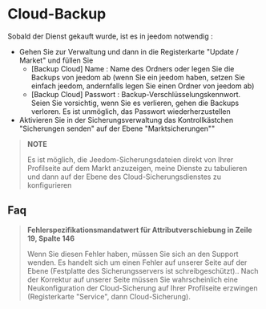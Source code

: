 # Cloud-Backup

Sobald der Dienst gekauft wurde, ist es in jeedom notwendig : 

- Gehen Sie zur Verwaltung und dann in die Registerkarte "Update / Market" und füllen Sie
  - [Backup Cloud] Name : Name des Ordners oder legen Sie die Backups von jeedom ab (wenn Sie ein jeedom haben, setzen Sie einfach jeedom, andernfalls legen Sie einen Ordner von jeedom ab)
  - [Backup Cloud] Passwort : Backup-Verschlüsselungskennwort. Seien Sie vorsichtig, wenn Sie es verlieren, gehen die Backups verloren. Es ist unmöglich, das Passwort wiederherzustellen
- Aktivieren Sie in der Sicherungsverwaltung das Kontrollkästchen "Sicherungen senden" auf der Ebene "Marktsicherungen""

>**NOTE**
>
>Es ist möglich, die Jeedom-Sicherungsdateien direkt von Ihrer Profilseite auf dem Markt anzuzeigen, meine Dienste zu tabulieren und dann auf der Ebene des Cloud-Sicherungsdienstes zu konfigurieren

## Faq

> **Fehlerspezifikationsmandatwert für Attributverschiebung in Zeile 19, Spalte 146**
>
> Wenn Sie diesen Fehler haben, müssen Sie sich an den Support wenden. Es handelt sich um einen Fehler auf unserer Seite auf der Ebene (Festplatte des Sicherungsservers ist schreibgeschützt)..
> Nach der Korrektur auf unserer Seite müssen Sie wahrscheinlich eine Neukonfiguration der Cloud-Sicherung auf Ihrer Profilseite erzwingen (Registerkarte "Service", dann Cloud-Sicherung).
